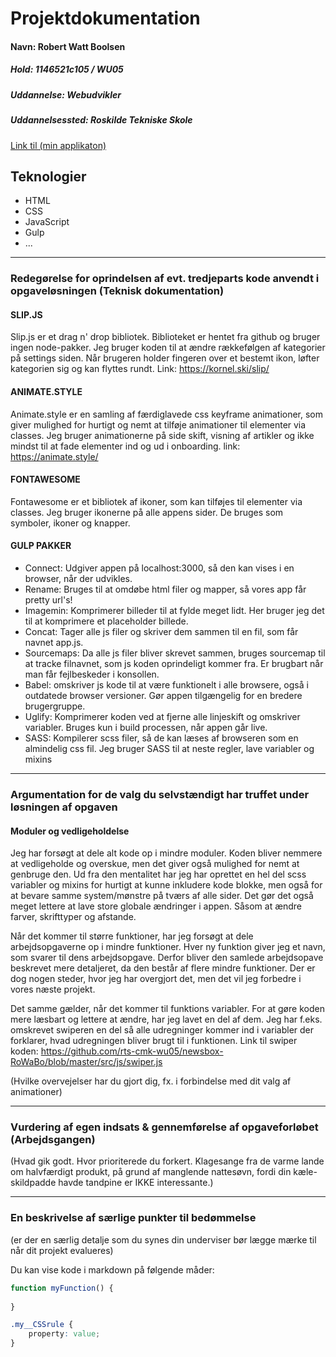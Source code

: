 # Projektdokumentation

#### Navn: Robert Watt Boolsen

##### Hold: 1146521c105 / WU05

##### Uddannelse: Webudvikler

##### Uddannelsessted: Roskilde Tekniske Skole

[Link til (min applikaton)](http://nogether.netlify.com/)


## Teknologier

-   HTML
-   CSS
-   JavaScript
-   Gulp
-   ...

---

### Redegørelse for oprindelsen af evt. tredjeparts kode anvendt i opgaveløsningen (Teknisk dokumentation)
#### SLIP.JS
Slip.js er et drag n' drop bibliotek. Biblioteket er hentet fra github og bruger ingen node-pakker.
Jeg bruger koden til at ændre rækkefølgen af kategorier på settings siden. Når brugeren holder fingeren over et bestemt ikon, løfter kategorien sig og kan flyttes rundt. Link: https://kornel.ski/slip/
#### ANIMATE.STYLE
Animate.style er en samling af færdiglavede css keyframe animationer, som giver mulighed for hurtigt og nemt at tilføje animationer til elementer via classes. Jeg bruger animationerne på side skift, visning af artikler og ikke mindst til at fade elementer ind og ud i onboarding. link: https://animate.style/
#### FONTAWESOME
Fontawesome er et bibliotek af ikoner, som kan tilføjes til elementer via classes. Jeg bruger ikonerne på alle appens sider. De bruges som symboler, ikoner og knapper.
#### GULP PAKKER
* Connect: Udgiver appen på localhost:3000, så den kan vises i en browser, når der udvikles.
* Rename: Bruges til at omdøbe html filer og mapper, så vores app får pretty url's! 
* Imagemin: Komprimerer billeder til at fylde meget lidt. Her bruger jeg det til at komprimere et placeholder billede.
* Concat: Tager alle js filer og skriver dem sammen til en fil, som får navnet app.js. 
* Sourcemaps: Da alle js filer bliver skrevet sammen, bruges sourcemap til at tracke filnavnet, som js koden oprindeligt kommer fra. Er brugbart når man får fejlbeskeder i konsollen.
* Babel: omskriver js kode til at være funktionelt i alle browsere, også i outdatede browser versioner. Gør appen tilgængelig for en bredere brugergruppe.
* Uglify: Komprimerer koden ved at fjerne alle linjeskift og omskriver variabler. Bruges kun i build processen, når appen går live.
* SASS: Kompilerer scss filer, så de kan læses af browseren som en almindelig css fil. Jeg bruger SASS til at neste regler, lave variabler og mixins        

---

### Argumentation for de valg du selvstændigt har truffet under løsningen af opgaven

#### Moduler og vedligeholdelse
Jeg har forsøgt at dele alt kode op i mindre moduler. Koden bliver nemmere at vedligeholde og overskue, men det giver også mulighed for nemt at genbruge den.
Ud fra den mentalitet har jeg har oprettet en hel del scss variabler og mixins for hurtigt at kunne inkludere kode blokke, men også for at bevare samme system/mønstre på tværs af alle sider. Det gør det også meget lettere at lave store globale ændringer i appen. Såsom at ændre farver, skrifttyper og afstande. 

Når det kommer til større funktioner, har jeg forsøgt at dele arbejdsopgaverne op i mindre funktioner. Hver ny funktion giver jeg et navn, som svarer til dens arbejdsopgave. Derfor bliver den samlede arbejdsopave beskrevet mere detaljeret, da den består af flere mindre funktioner. Der er dog nogen steder, hvor jeg har overgjort det, men det vil jeg forbedre i vores næste projekt.

Det samme gælder, når det kommer til funktions variabler. For at gøre koden mere læsbart og lettere at ændre, har jeg lavet en del af dem. Jeg har f.eks. omskrevet swiperen en del så alle udregninger kommer ind i variabler der forklarer, hvad udregningen bliver brugt til i funktionen. Link til swiper koden: https://github.com/rts-cmk-wu05/newsbox-RoWaBo/blob/master/src/js/swiper.js 


(Hvilke overvejelser har du gjort dig, fx. i forbindelse med dit valg af animationer)

---
### Vurdering af egen indsats & gennemførelse af opgaveforløbet (Arbejdsgangen)

(Hvad gik godt. Hvor prioriterede du forkert. Klagesange fra de varme lande om halvfærdigt produkt, på grund af manglende nattesøvn, fordi din kæle-skildpadde havde tandpine er IKKE interessante.)

---
### En beskrivelse af særlige punkter til bedømmelse

(er der en særlig detalje som du synes din underviser bør lægge mærke til når dit projekt evalueres)

Du kan vise kode i markdown på følgende måder: 
```js
function myFunction() {
	
}
```

```css
.my__CSSrule {
	property: value;
}
```

